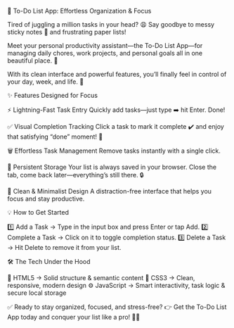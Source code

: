 🚀 To-Do List App: Effortless Organization & Focus

Tired of juggling a million tasks in your head? 😩
Say goodbye to messy sticky notes 📝 and frustrating paper lists!

Meet your personal productivity assistant—the To-Do List App—for managing daily chores, work projects, and personal goals all in one beautiful place. 🌟

With its clean interface and powerful features, you’ll finally feel in control of your day, week, and life. 💯

✨ Features Designed for Focus

⚡ Lightning-Fast Task Entry
Quickly add tasks—just type ➡️ hit Enter. Done!

✅ Visual Completion Tracking
Click a task to mark it complete ✔️ and enjoy that satisfying “done” moment! 🎉

🗑️ Effortless Task Management
Remove tasks instantly with a single click.

💾 Persistent Storage
Your list is always saved in your browser. Close the tab, come back later—everything’s still there. 🔒

🎨 Clean & Minimalist Design
A distraction-free interface that helps you focus and stay productive.

💡 How to Get Started

1️⃣ Add a Task → Type in the input box and press Enter or tap Add.
2️⃣ Complete a Task → Click on it to toggle completion status.
3️⃣ Delete a Task → Hit Delete to remove it from your list.

🛠️ The Tech Under the Hood

🧩 HTML5 → Solid structure & semantic content
🎨 CSS3 → Clean, responsive, modern design
⚙️ JavaScript → Smart interactivity, task logic & secure local storage

✅ Ready to stay organized, focused, and stress-free?
👉 Get the To-Do List App today and conquer your list like a pro! 🚀🔥
